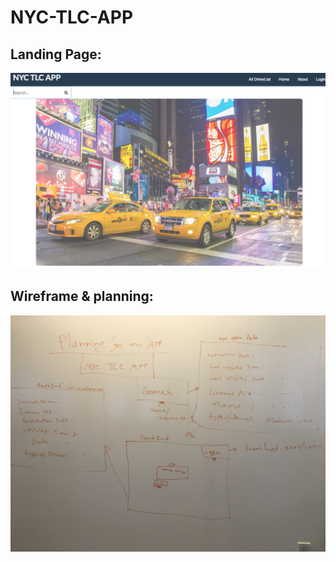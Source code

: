 # NYC-TLC-APP
## Landing Page:
![alt text](https://github.com/arifkhan36/NYC-TLC-APP/blob/master/landingpage.png)
## Wireframe & planning:
![alt text](https://github.com/arifkhan36/NYC-TLC-APP/blob/master/wireframe%20(1).JPG)
